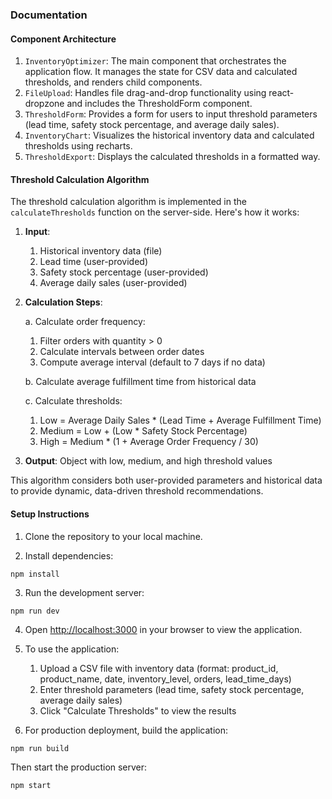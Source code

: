 ### Documentation

#### Component Architecture

1. `InventoryOptimizer`: The main component that orchestrates the application flow. It manages the state for CSV data and calculated thresholds, and renders child components.
2. `FileUpload`: Handles file drag-and-drop functionality using react-dropzone and includes the ThresholdForm component.
3. `ThresholdForm`: Provides a form for users to input threshold parameters (lead time, safety stock percentage, and average daily sales).
4. `InventoryChart`: Visualizes the historical inventory data and calculated thresholds using recharts.
5. `ThresholdExport`: Displays the calculated thresholds in a formatted way.

#### Threshold Calculation Algorithm

The threshold calculation algorithm is implemented in the `calculateThresholds` function on the server-side. Here's how it works:

1. **Input**:

   1. Historical inventory data (file)
   2. Lead time (user-provided)
   3. Safety stock percentage (user-provided)
   4. Average daily sales (user-provided)

2. **Calculation Steps**:

   a. Calculate order frequency:

   1. Filter orders with quantity > 0
   2. Calculate intervals between order dates
   3. Compute average interval (default to 7 days if no data)

   b. Calculate average fulfillment time from historical data

   c. Calculate thresholds:

   1. Low = Average Daily Sales \* (Lead Time + Average Fulfillment Time)
   2. Medium = Low + (Low \* Safety Stock Percentage)
   3. High = Medium \* (1 + Average Order Frequency / 30)

3. **Output**: Object with low, medium, and high threshold values

This algorithm considers both user-provided parameters and historical data to provide dynamic, data-driven threshold recommendations.

#### Setup Instructions

1. Clone the repository to your local machine.

2. Install dependencies:

```plaintext
npm install
```

3. Run the development server:

```plaintext
npm run dev
```

4. Open [http://localhost:3000](http://localhost:3000) in your browser to view the application.
5. To use the application:

   1. Upload a CSV file with inventory data (format: product_id, product_name, date, inventory_level, orders, lead_time_days)
   2. Enter threshold parameters (lead time, safety stock percentage, average daily sales)
   3. Click "Calculate Thresholds" to view the results

6. For production deployment, build the application:

```plaintext
npm run build
```

Then start the production server:

```plaintext
npm start
```
